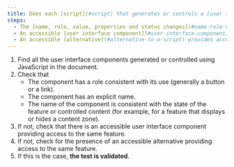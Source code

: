 ```yaml
---
title: Does each [script](#script) that generates or controls a [user interface component](#user-interface-component) check, if necessary, one of these conditions?
steps:
  - The [name, role, value, properties and status changes](#name-role-value-properties-and-status-changes) are accessible to assistive technologies via an accessibility API.
  - An accessible [user interface component](#user-interface-component) providing access to the same feature is present on the page.
  - An accessible [alternative](#alternative-to-a-script) provides access to the same functions.
---
```


1. Find all the user interface components generated or controlled using JavaScript in the document.
2. Check that
   - The component has a role consistent with its use (generally a button or a link).
   - The component has an explicit name.
   - The name of the component is consistent with the state of the feature or controlled content (for example, for a feature that displays or hides a content zone).
3. If not, check that there is an accessible user interface component providing access to the same feature.
4. If not, check for the presence of an accessible alternative providing access to the same feature.
5. If this is the case, **the test is validated**.
